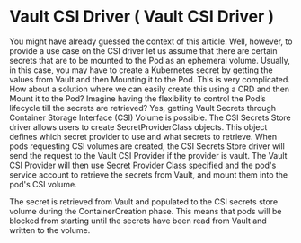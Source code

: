 # Vault CSI Driver ( Vault CSI Driver )
You might have already guessed the context of this article. Well, however, to provide a use case on the CSI driver let us assume that there are certain secrets that are to be mounted to the Pod as an ephemeral volume. Usually, in this case, you may have to create a Kubernetes secret by getting the values from Vault and then Mounting it to the Pod. This is very complicated. How about a solution where we can easily create this using a CRD and then Mount it to the Pod? Imagine having the flexibility to control the Pod’s lifecycle till the secrets are retrieved? Yes, getting Vault Secrets through Container Storage Interface (CSI) Volume is possible. The CSI Secrets Store driver allows users to create SecretProviderClass objects. This object defines which secret provider to use and what secrets to retrieve. When pods requesting CSI volumes are created, the CSI Secrets Store driver will send the request to the Vault CSI Provider if the provider is vault. The Vault CSI Provider will then use Secret Provider Class specified and the pod's service account to retrieve the secrets from Vault, and mount them into the pod's CSI volume.

The secret is retrieved from Vault and populated to the CSI secrets store volume during the ContainerCreation phase. This means that pods will be blocked from starting until the secrets have been read from Vault and written to the volume.

